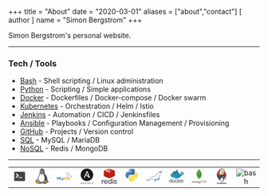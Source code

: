 +++
title = "About"
date = "2020-03-01"
aliases = ["about","contact"]
[ author ]
  name = "Simon Bergstrom"
+++

Simon Bergstrom's personal website.

---

### Tech / Tools
* [Bash] - Shell scripting / Linux administration
* [Python] - Scripting / Simple applications 
* [Docker] - Dockerfiles / Docker-compose / Docker swarm
* [Kubernetes] - Orchestration / Helm / Istio
* [Jenkins] - Automation / CICD / Jenkinsfiles
* [Ansible] - Playbooks / Configuration Management / Provisioning
* [GitHub] - Projects / Version control
* [SQL] - MySQL / MariaDB
* [NoSQL] - Redis / MongoDB

---

|                     |                     |                     |                     ||			    |			  |			|		      |||
|:-------------------:|:-------------------:|:-------------------:|:-------------------:|:-------------------:|:-------------------:|:-------------------:|:-------------------:|:-------------------:|:-------------------:|:-------------------:|
| ![terminal](/terminal64.png) | ![linux](/linux64.png) | ![mysql](/mysql64.png) | ![ansible](/ansible64.png) | ![redis](/redis64.png) | ![python](/python64.png) | ![mariadb](/maria64.png) | ![redis](/docker64.png) | ![mongo](/mongo64.png) | ![jenkins](/jenkins64.png) | ![bash][bashlg]



[//]: #
[Bash]: <https://devhints.io/bash>
[Python]: <https://docs.python.org/3/>
[Docker]: <https://docs.docker.com/>
[Kubernetes]: <https://kubernetes.io/docs/home/>
[Jenkins]: <https://jenkins.io/doc/>
[Ansible]: <https://docs.ansible.com/>
[GitHub]: <https://help.github.com/en>
[SQL]: <>
[NoSQL]: <> 

[bashlg]: https://raw.githubusercontent.com/odb/official-bash-logo/master/assets/Logos/Icons/PNG/64x64.png "Bash"
[docklg]: https://upload.wikimedia.org/wikipedia/commons/archive/7/79/20140516082115%21Docker_%28container_engine%29_logo.png "Docker"
